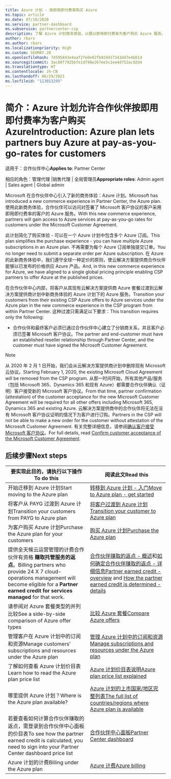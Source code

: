 ```yaml
---
title: Azure 计划 - 按即用即付费率购买 Azure
ms.topic: article
ms.date: 07/10/2020
ms.service: partner-dashboard
ms.subservice: partnercenter-csp
description: 了解 Azure 计划商务体验，以便以即用即付费率为客户购买 Azure 服务。 也了解新的安全要求。
author: rbars
ms.author: rbars
ms.localizationpriority: High
ms.custom: SEOMAY.20
ms.openlocfilehash: 74595843e4aaf2fe0e92fb92d417343dd7e4b81d
ms.sourcegitcommit: 3ac88f7925bfe1df90e267ee5c1ee4d752ac92d4
ms.translationtype: HT
ms.contentlocale: zh-CN
ms.lasthandoff: 06/29/2021
ms.locfileid: "113013295"
---
```

# <a name="introduction-azure-plan-lets-partners-buy-azure-at-pay-as-you-go-rates-for-customers"></a><span data-ttu-id="06935-104">简介：Azure 计划允许合作伙伴按即用即付费率为客户购买 Azure</span><span class="sxs-lookup"><span data-stu-id="06935-104">Introduction: Azure plan lets partners buy Azure at pay-as-you-go-rates for customers</span></span>

<span data-ttu-id="06935-105">适用于：合作伙伴中心</span><span class="sxs-lookup"><span data-stu-id="06935-105">**Applies to**: Partner Center</span></span>

<span data-ttu-id="06935-106">相应的角色：管理代理 |销售代理 | 全局管理员</span><span class="sxs-lookup"><span data-stu-id="06935-106">**Appropriate roles**: Admin agent | Sales agent | Global admin</span></span>

<span data-ttu-id="06935-107">Microsoft 在合作伙伴中心引入了新的商务体验：Azure 计划。</span><span class="sxs-lookup"><span data-stu-id="06935-107">Microsoft has introduced a new commerce experience in Partner Center, the Azure plan.</span></span>  <span data-ttu-id="06935-108">使用此新商务体验，合作伙伴可以访问对签署了 Microsoft 客户协议的客户采用即用即付费率的客户的 Azure 服务。</span><span class="sxs-lookup"><span data-stu-id="06935-108">With this new commerce experience, partners will gain access to Azure services at pay-as-you-go rates for customers under the Microsoft Customer Agreement.</span></span>

<span data-ttu-id="06935-109">此计划简化了购买体验 - 可以在一个 Azure 计划中包含多个 Azure 订阅。</span><span class="sxs-lookup"><span data-stu-id="06935-109">This plan simplifies the purchase experience - you can have multiple Azure subscriptions in an Azure plan.</span></span> <span data-ttu-id="06935-110">不再需要为每个 Azure 订阅单独提交订单。</span><span class="sxs-lookup"><span data-stu-id="06935-110">You no longer need to submit a separate order per Azure subscription.</span></span> <span data-ttu-id="06935-111">在 Azure 的此新商务体验中，我们遵守全球一种定价的原则，使云解决方案提供商合作伙伴能够以已发布的价格供应 Azure 产品。</span><span class="sxs-lookup"><span data-stu-id="06935-111">And, in this new commerce experience for Azure, we have aligned to a single global pricing principle enabling CSP partners to offer Azure at the published prices.</span></span>

<span data-ttu-id="06935-112">在合作伙伴中心内部，将客户从其现有云解决方案提供商 Azure 套餐过渡到云解决方案提供商计划中新商务体验的 Azure 计划下的 Azure 服务。</span><span class="sxs-lookup"><span data-stu-id="06935-112">Transition your customers from their existing CSP Azure offers to Azure services under the Azure plan in the new commerce experience in the CSP program from within Partner Center.</span></span> <span data-ttu-id="06935-113">这种过渡只需满足以下要求：</span><span class="sxs-lookup"><span data-stu-id="06935-113">This transition requires only the following:</span></span>

- <span data-ttu-id="06935-114">合作伙伴和最终客户必须已通过合作伙伴中心建立了分销商关系，并且客户必须已签署 Microsoft 客户协议。</span><span class="sxs-lookup"><span data-stu-id="06935-114">The partner and end-customer must have an established reseller relationship through Partner Center, and the customer must have signed the Microsoft Customer Agreement.</span></span>

>[!Note]
><span data-ttu-id="06935-115">从 2020 年 2 月 1 日开始，我们会从云解决方案提供商计划中删除现有 Microsoft 云协议。</span><span class="sxs-lookup"><span data-stu-id="06935-115">Starting February 1, 2020, the existing Microsoft Cloud Agreement will be removed from the CSP program.</span></span> <span data-ttu-id="06935-116">从那一时间开始，所有其他产品/服务（包括 Microsoft 365、Dynamics 365 和现有 Azure）都需要合作伙伴确认（证明）客户接受新的 Microsoft 客户协议。</span><span class="sxs-lookup"><span data-stu-id="06935-116">From that time, partner confirmation (attestation) of the customer acceptance for the new Microsoft Customer Agreement will be required for all other offers including Microsoft 365, Dynamics 365 and existing Azure.</span></span> <span data-ttu-id="06935-117">云解决方案提供商中的合作伙伴将无法在没有 Microsoft 客户协议证明的情况下为客户进行订购。</span><span class="sxs-lookup"><span data-stu-id="06935-117">Partners in the CSP will not be able to make a new order for the customer without attestation of the Microsoft Customer Agreement.</span></span> <span data-ttu-id="06935-118">有关完整详细信息，请参阅[确认客户接受 Microsoft 客户协议](confirm-customer-agreement.md)。</span><span class="sxs-lookup"><span data-stu-id="06935-118">For full details, read [Confirm customer acceptance of the Microsoft Customer Agreement](confirm-customer-agreement.md).</span></span>


## <a name="next-steps"></a><span data-ttu-id="06935-119">后续步骤</span><span class="sxs-lookup"><span data-stu-id="06935-119">Next steps</span></span>

|<span data-ttu-id="06935-120">**要实现此目的，请执行以下操作**</span><span class="sxs-lookup"><span data-stu-id="06935-120">**To do this**</span></span>   |<span data-ttu-id="06935-121">**阅读此文**</span><span class="sxs-lookup"><span data-stu-id="06935-121">**Read this**</span></span>   |
|------------------|---------------------|
|<span data-ttu-id="06935-122">开始迁移到 Azure 计划</span><span class="sxs-lookup"><span data-stu-id="06935-122">Start moving to the Azure plan</span></span>|[<span data-ttu-id="06935-123">转移到 Azure 计划 - 入门</span><span class="sxs-lookup"><span data-stu-id="06935-123">Move to Azure plan - get started</span></span>](azure-plan-get-started.md)
|<span data-ttu-id="06935-124">将客户从 PAYG 过渡到 Azure 计划</span><span class="sxs-lookup"><span data-stu-id="06935-124">Transition your customers from PAYG to Azure plan</span></span>|[<span data-ttu-id="06935-125">将客户过渡到 Azure 计划</span><span class="sxs-lookup"><span data-stu-id="06935-125">Transition your customer to Azure plan</span></span>](azure-plan-transition.md)|
|<span data-ttu-id="06935-126">为客户购买 Azure 计划</span><span class="sxs-lookup"><span data-stu-id="06935-126">Purchase the Azure plan for your customers</span></span>|[<span data-ttu-id="06935-127">购买 Azure 计划</span><span class="sxs-lookup"><span data-stu-id="06935-127">Purchase the Azure plan</span></span>](purchase-azure-plan.md)|
|<span data-ttu-id="06935-128">提供全天候云运营管理的计费合作伙伴有资格 **赚取托管服务的返点**。</span><span class="sxs-lookup"><span data-stu-id="06935-128">Billing partners who provide 24 X 7 cloud-operations management will become eligible for a **Partner earned credit for services managed** for that work.</span></span>|<span data-ttu-id="06935-129">[合作伙伴赚取的返点 - 概述](partner-earned-credit.md)和[如何确定合作伙伴赚取的返点 - 详细信息](partner-earned-credit-explanation.md)</span><span class="sxs-lookup"><span data-stu-id="06935-129">[Partner earned credit - overview](partner-earned-credit.md) and [How the partner earned credit is determined - details](partner-earned-credit-explanation.md)</span></span>|
|<span data-ttu-id="06935-130">请参阅对 Azure 套餐类型的并列比较</span><span class="sxs-lookup"><span data-stu-id="06935-130">See a side-by-side comparison of Azure offer types</span></span>|[<span data-ttu-id="06935-131">比较 Azure 套餐</span><span class="sxs-lookup"><span data-stu-id="06935-131">Compare Azure offers</span></span>](compare-azure-offers.md)|
|<span data-ttu-id="06935-132">管理客户在 Azure 计划中的订阅和资源</span><span class="sxs-lookup"><span data-stu-id="06935-132">Manage customers' subscriptions and resources under the Azure plan</span></span>|[<span data-ttu-id="06935-133">管理 Azure 计划中的订阅和资源</span><span class="sxs-lookup"><span data-stu-id="06935-133">Manage subscriptions and resources under the Azure plan</span></span>](azure-plan-manage.md)|
|<span data-ttu-id="06935-134">了解如何查看 Azure 计划价目表</span><span class="sxs-lookup"><span data-stu-id="06935-134">Learn how to read the Azure plan price list</span></span>   |[<span data-ttu-id="06935-135">Azure 计划价目表说明</span><span class="sxs-lookup"><span data-stu-id="06935-135">Azure plan price list explained</span></span>](azure-plan-price-list.md)|
|<span data-ttu-id="06935-136">哪里提供 Azure 计划？</span><span class="sxs-lookup"><span data-stu-id="06935-136">Where is the Azure plan available?</span></span>|[<span data-ttu-id="06935-137">Azure 计划的上市国家/地区完整列表</span><span class="sxs-lookup"><span data-stu-id="06935-137">The full list of countries/regions where Azure plan is available</span></span>](https://query.prod.cms.rt.microsoft.com/cms/api/am/binary/RE3QN0x)
|<span data-ttu-id="06935-138">若要查看如何计算合作伙伴赚取的返点，需登录到合作伙伴中心面板的价目表</span><span class="sxs-lookup"><span data-stu-id="06935-138">To see how the partner earned credit is calculated, you need to sign into your Partner Center dashboard price list</span></span>|[<span data-ttu-id="06935-139">合作伙伴中心面板</span><span class="sxs-lookup"><span data-stu-id="06935-139">Partner Center dashboard</span></span>](https://partner.microsoft.com/dashboard/home)|
|<span data-ttu-id="06935-140">Azure 计划的计费</span><span class="sxs-lookup"><span data-stu-id="06935-140">Billing under the Azure plan</span></span>|[<span data-ttu-id="06935-141">Azure 计费</span><span class="sxs-lookup"><span data-stu-id="06935-141">Azure billing</span></span>](azure-plan-billing.md)|
